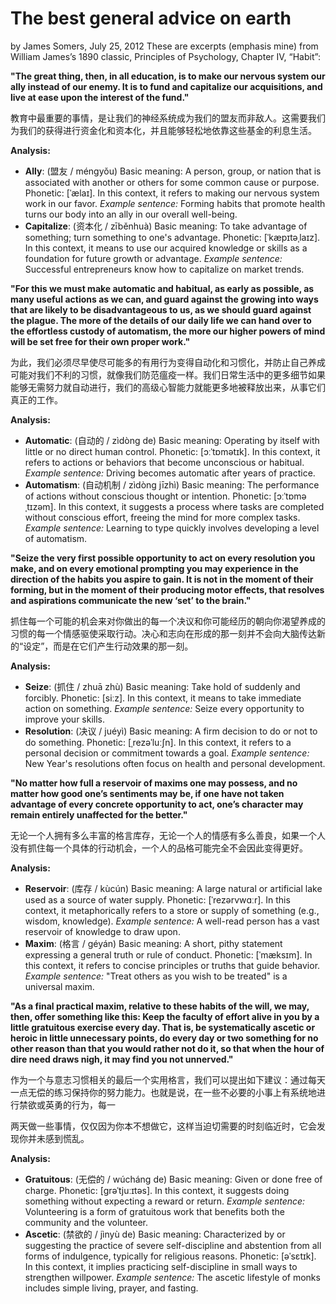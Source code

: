 
# The best general advice on earth
by James Somers, July 25, 2012
These are excerpts (emphasis mine) from William James’s 1890 classic, Principles of Psychology, Chapter IV, “Habit”:

**"The great thing, then, in all education, is to make our nervous system our ally instead of our enemy. It is to fund and capitalize our acquisitions, and live at ease upon the interest of the fund."**

教育中最重要的事情，是让我们的神经系统成为我们的盟友而非敌人。这需要我们为我们的获得进行资金化和资本化，并且能够轻松地依靠这些基金的利息生活。

**Analysis:**
- **Ally**: (盟友 / méngyǒu) Basic meaning: A person, group, or nation that is associated with another or others for some common cause or purpose. Phonetic: [ˈælaɪ]. In this context, it refers to making our nervous system work in our favor. *Example sentence:* Forming habits that promote health turns our body into an ally in our overall well-being.
- **Capitalize**: (资本化 / zīběnhuà) Basic meaning: To take advantage of something; turn something to one's advantage. Phonetic: [ˈkæpɪtəˌlaɪz]. In this context, it means to use our acquired knowledge or skills as a foundation for future growth or advantage. *Example sentence:* Successful entrepreneurs know how to capitalize on market trends.

**"For this we must make automatic and habitual, as early as possible, as many useful actions as we can, and guard against the growing into ways that are likely to be disadvantageous to us, as we should guard against the plague. The more of the details of our daily life we can hand over to the effortless custody of automatism, the more our higher powers of mind will be set free for their own proper work."**

为此，我们必须尽早使尽可能多的有用行为变得自动化和习惯化，并防止自己养成可能对我们不利的习惯，就像我们防范瘟疫一样。我们日常生活中的更多细节如果能够无需努力就自动进行，我们的高级心智能力就能更多地被释放出来，从事它们真正的工作。

**Analysis:**
- **Automatic**: (自动的 / zìdòng de) Basic meaning: Operating by itself with little or no direct human control. Phonetic: [ɔːˈtɒmətɪk]. In this context, it refers to actions or behaviors that become unconscious or habitual. *Example sentence:* Driving becomes automatic after years of practice.
- **Automatism**: (自动机制 / zìdòng jīzhì) Basic meaning: The performance of actions without conscious thought or intention. Phonetic: [ɔːˈtɒməˌtɪzəm]. In this context, it suggests a process where tasks are completed without conscious effort, freeing the mind for more complex tasks. *Example sentence:* Learning to type quickly involves developing a level of automatism.

**"Seize the very first possible opportunity to act on every resolution you make, and on every emotional prompting you may experience in the direction of the habits you aspire to gain. It is not in the moment of their forming, but in the moment of their producing motor effects, that resolves and aspirations communicate the new ‘set’ to the brain."**

抓住每一个可能的机会来对你做出的每一个决议和你可能经历的朝向你渴望养成的习惯的每一个情感驱使采取行动。决心和志向在形成的那一刻并不会向大脑传达新的“设定”，而是在它们产生行动效果的那一刻。

**Analysis:**
- **Seize**: (抓住 / zhuā zhù) Basic meaning: Take hold of suddenly and forcibly. Phonetic: [siːz]. In this context, it means to take immediate action on something. *Example sentence:* Seize every opportunity to improve your skills.
- **Resolution**: (决议 / juéyì) Basic meaning: A firm decision to do or not to do something. Phonetic: [ˌrezəˈluːʃn]. In this context, it refers to a personal decision or commitment towards a goal. *Example sentence:* New Year's resolutions often focus on health and personal development.

**"No matter how full a reservoir of maxims one may possess, and no matter how good one’s sentiments may be, if one have not taken advantage of every concrete opportunity to act, one’s character may remain entirely unaffected for the better."**

无论一个人拥有多么丰富的格言库存，无论一个人的情感有多么善良，如果一个人没有抓住每一个具体的行动机会，一个人的品格可能完全不会因此变得更好。

**Analysis:**
- **Reservoir**: (库存 / kùcún) Basic meaning: A large natural or artificial lake used as a source of water supply. Phonetic: [ˈrezərvwɑːr]. In this context, it metaphorically refers to a store or supply of something (e.g., wisdom, knowledge). *Example sentence:* A well-read person has a vast reservoir of knowledge to draw upon.
- **Maxim**: (格言 / géyán) Basic meaning: A short, pithy statement expressing a general truth or rule of conduct. Phonetic: [ˈmæksɪm]. In this context, it refers to concise principles or truths that guide behavior. *Example sentence:* "Treat others as you wish to be treated" is a universal maxim.

**"As a final practical maxim, relative to these habits of the will, we may, then, offer something like this: Keep the faculty of effort alive in you by a little gratuitous exercise every day. That is, be systematically ascetic or heroic in little unnecessary points, do every day or two something for no other reason than that you would rather not do it, so that when the hour of dire need draws nigh, it may find you not unnerved."**

作为一个与意志习惯相关的最后一个实用格言，我们可以提出如下建议：通过每天一点无偿的练习保持你的努力能力。也就是说，在一些不必要的小事上有系统地进行禁欲或英勇的行为，每一

两天做一些事情，仅仅因为你本不想做它，这样当迫切需要的时刻临近时，它会发现你并未感到慌乱。

**Analysis:**
- **Gratuitous**: (无偿的 / wúcháng de) Basic meaning: Given or done free of charge. Phonetic: [ɡrəˈtjuːɪtəs]. In this context, it suggests doing something without expecting a reward or return. *Example sentence:* Volunteering is a form of gratuitous work that benefits both the community and the volunteer.
- **Ascetic**: (禁欲的 / jìnyù de) Basic meaning: Characterized by or suggesting the practice of severe self-discipline and abstention from all forms of indulgence, typically for religious reasons. Phonetic: [əˈsɛtɪk]. In this context, it implies practicing self-discipline in small ways to strengthen willpower. *Example sentence:* The ascetic lifestyle of monks includes simple living, prayer, and fasting.